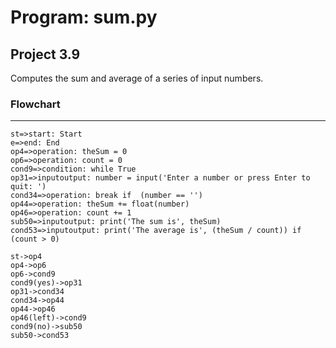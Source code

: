 # Program: sum.py

## Project 3.9

Computes the sum and average of a series of input numbers.

### Flowchart

---

```flow
st=>start: Start
e=>end: End
op4=>operation: theSum = 0
op6=>operation: count = 0
cond9=>condition: while True
op31=>inputoutput: number = input('Enter a number or press Enter to quit: ')
cond34=>operation: break if  (number == '')
op44=>operation: theSum += float(number)
op46=>operation: count += 1
sub50=>inputoutput: print('The sum is', theSum)
cond53=>inputoutput: print('The average is', (theSum / count)) if  (count > 0)

st->op4
op4->op6
op6->cond9
cond9(yes)->op31
op31->cond34
cond34->op44
op44->op46
op46(left)->cond9
cond9(no)->sub50
sub50->cond53
```
